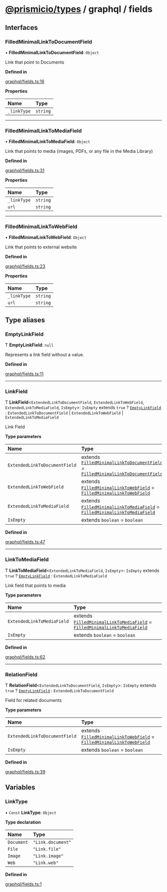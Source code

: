# [@prismicio/types](README.md) / graphql / fields

## Interfaces

### FilledMinimalLinkToDocumentField

• **FilledMinimalLinkToDocumentField**: `Object`

Link that point to Documents

**Defined in**

[graphql/fields.ts:16](https://github.com/prismicio/prismic-types/blob/5270069/src/graphql/fields.ts#L16)

**Properties**

| Name | Type |
| :------ | :------ |
| `_linkType` | `string` |

</details>

___

### FilledMinimalLinkToMediaField

• **FilledMinimalLinkToMediaField**: `Object`

Link that points to media (images, PDFs, or any file in the Media Library)

**Defined in**

[graphql/fields.ts:31](https://github.com/prismicio/prismic-types/blob/5270069/src/graphql/fields.ts#L31)

**Properties**

| Name | Type |
| :------ | :------ |
| `_linkType` | `string` |
| `url` | `string` |

</details>

___

### FilledMinimalLinkToWebField

• **FilledMinimalLinkToWebField**: `Object`

Link that points to external website

**Defined in**

[graphql/fields.ts:23](https://github.com/prismicio/prismic-types/blob/5270069/src/graphql/fields.ts#L23)

**Properties**

| Name | Type |
| :------ | :------ |
| `_linkType` | `string` |
| `url` | `string` |

</details>

## Type aliases

### EmptyLinkField

Ƭ **EmptyLinkField**: ``null``

Represents a link field without a value.

**Defined in**

[graphql/fields.ts:11](https://github.com/prismicio/prismic-types/blob/5270069/src/graphql/fields.ts#L11)

___

### LinkField

Ƭ **LinkField**<`ExtendedLinkToDocumentField`, `ExtendedLinkToWebField`, `ExtendedLinkToMediaField`, `IsEmpty`\>: `IsEmpty` extends ``true`` ? [`EmptyLinkField`](#emptylinkfield) : `ExtendedLinkToDocumentField` \| `ExtendedLinkToWebField` \| `ExtendedLinkToMediaField`

Link Field

**Type parameters**

| Name | Type |
| :------ | :------ |
| `ExtendedLinkToDocumentField` | extends [`FilledMinimalLinkToDocumentField`](#filledminimallinktodocumentfield) = [`FilledMinimalLinkToDocumentField`](#filledminimallinktodocumentfield) |
| `ExtendedLinkToWebField` | extends [`FilledMinimalLinkToWebField`](#filledminimallinktowebfield) = [`FilledMinimalLinkToWebField`](#filledminimallinktowebfield) |
| `ExtendedLinkToMediaField` | extends [`FilledMinimalLinkToMediaField`](#filledminimallinktomediafield) = [`FilledMinimalLinkToMediaField`](#filledminimallinktomediafield) |
| `IsEmpty` | extends `boolean` = `boolean` |

**Defined in**

[graphql/fields.ts:47](https://github.com/prismicio/prismic-types/blob/5270069/src/graphql/fields.ts#L47)

___

### LinkToMediaField

Ƭ **LinkToMediaField**<`ExtendedLinkToMediaField`, `IsEmpty`\>: `IsEmpty` extends ``true`` ? [`EmptyLinkField`](#emptylinkfield) : `ExtendedLinkToMediaField`

Link field that points to media

**Type parameters**

| Name | Type |
| :------ | :------ |
| `ExtendedLinkToMediaField` | extends [`FilledMinimalLinkToMediaField`](#filledminimallinktomediafield) = [`FilledMinimalLinkToMediaField`](#filledminimallinktomediafield) |
| `IsEmpty` | extends `boolean` = `boolean` |

**Defined in**

[graphql/fields.ts:62](https://github.com/prismicio/prismic-types/blob/5270069/src/graphql/fields.ts#L62)

___

### RelationField

Ƭ **RelationField**<`ExtendedLinkToDocumentField`, `IsEmpty`\>: `IsEmpty` extends ``true`` ? [`EmptyLinkField`](#emptylinkfield) : `ExtendedLinkToDocumentField`

Field for related documents

**Type parameters**

| Name | Type |
| :------ | :------ |
| `ExtendedLinkToDocumentField` | extends [`FilledMinimalLinkToWebField`](#filledminimallinktowebfield) = [`FilledMinimalLinkToWebField`](#filledminimallinktowebfield) |
| `IsEmpty` | extends `boolean` = `boolean` |

**Defined in**

[graphql/fields.ts:39](https://github.com/prismicio/prismic-types/blob/5270069/src/graphql/fields.ts#L39)

## Variables

### LinkType

• `Const` **LinkType**: `Object`

**Type declaration**

| Name | Type |
| :------ | :------ |
| `Document` | ``"Link.document"`` |
| `File` | ``"Link.file"`` |
| `Image` | ``"Link.image"`` |
| `Web` | ``"Link.web"`` |

**Defined in**

[graphql/fields.ts:1](https://github.com/prismicio/prismic-types/blob/5270069/src/graphql/fields.ts#L1)
